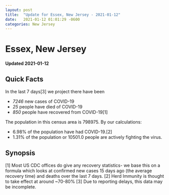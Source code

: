 ```yaml
---
layout: post
title:  "Update for Essex, New Jersey - 2021-01-12"
date:   2021-01-12 01:01:29 -0600
categories: New Jersey
---
```


# Essex, New Jersey
#### Updated 2021-01-12

## Quick Facts

In the last 7 days[3] we project there have been
- *7246* new cases of COVID-19
- *25* people have died of COVID-19
- *850* people have recovered from COVID-19[1]

The population in this census area is 798975. By our calculations:
- 6.98% of the population have had COVID-19.[2]
- 1.31% of the population or 10501.0 people are actively fighting the virus.

## Synopsis




[1] Most US CDC offices do give any recovery statistics- we base this on a formula which looks at confirmed new cases
15 days ago (the average recovery time) and deaths over the last 7 days.
[2] Herd Immunity is thought to take effect at around ~70-80%
[3] Due to reporting delays, this data may be incomplete. 
    